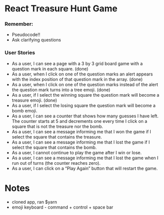 # React Treasure Hunt Game

### Remember:
- Pseudocode!!
- Ask clarifying questions

### User Stories
- As a user, I can see a page with a 3 by 3 grid board game with a question mark in each square. (done)
- As a user, when I click on one of the question marks an alert appears with the index position of that question mark in the array. (done)
- As a user, when I click on one of the question marks instead of the alert the question mark turns into a tree emoji. (done)
- As a user, if I select the winning square the question mark will become a treasure emoji. (done)
- As a user, if I select the losing square the question mark will become a bomb emoji.
- As a user, I can see a counter that shows how many guesses I have left. The counter starts at 5 and decrements one every time I click on a square that is not the treasure nor the bomb.
- As a user, I can see a message informing me that I won the game if I select the square that contains the treasure.
- As a user, I can see a message informing me that I lost the game if I select the square that contains the bomb.
- As a user, I cannot continue to play the game after I win or lose.
- As a user, I can see a message informing me that I lost the game when I run out of turns (the counter reaches zero).
- As a user, I can click on a “Play Again” button that will restart the game.





# Notes
- cloned app, ran $yarn
- emoji keyboard - command + control + space bar
